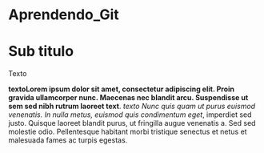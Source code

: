 # Aprendendo_Git

# Sub titulo

Texto

**textoLorem ipsum dolor sit amet, consectetur adipiscing elit. Proin gravida ullamcorper nunc. Maecenas nec blandit arcu. Suspendisse ut sem sed nibh rutrum laoreet text**. *texto Nunc quis quam ut purus euismod venenatis. In nulla metus, euismod quis condimentum eget*, imperdiet sed justo. Quisque laoreet blandit purus, ut fringilla augue venenatis a. Sed sed molestie odio. Pellentesque habitant morbi tristique senectus et netus et malesuada fames ac turpis egestas.
